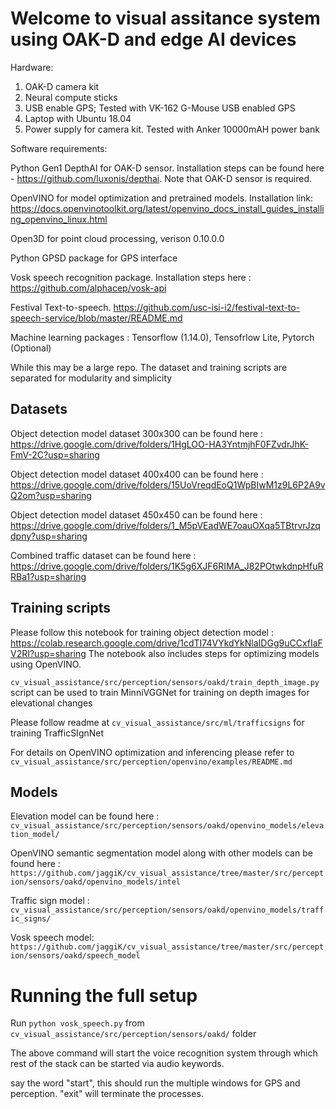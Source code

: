 # Welcome to visual assitance system using OAK-D and edge AI devices


Hardware: 

1. OAK-D camera kit
2. Neural compute sticks 
3. USB enable GPS; Tested with VK-162 G-Mouse USB enabled GPS
4. Laptop with Ubuntu 18.04
5. Power supply for camera kit. Tested with Anker 10000mAH power bank 

Software requirements:

Python Gen1 DepthAI for OAK-D sensor. Installation steps can be found here - https://github.com/luxonis/depthai. Note that OAK-D sensor is required.

OpenVINO for model optimization and pretrained models. Installation link: https://docs.openvinotoolkit.org/latest/openvino_docs_install_guides_installing_openvino_linux.html

Open3D for point cloud processing, verison 0.10.0.0

Python GPSD package for GPS interface

Vosk speech recognition package. Installation steps here : https://github.com/alphacep/vosk-api

Festival Text-to-speech. https://github.com/usc-isi-i2/festival-text-to-speech-service/blob/master/README.md

Machine learning packages : Tensorflow (1.14.0), Tensofrlow Lite, Pytorch (Optional)

While this may be a large repo. The dataset and training scripts are separated for modularity and simplicity

## Datasets

Object detection model dataset 300x300 can be found here : https://drive.google.com/drive/folders/1HgLOO-HA3YntmjhF0FZvdrJhK-FmV-2C?usp=sharing

Object detection model dataset 400x400 can be found here : https://drive.google.com/drive/folders/15UoVreqdEoQ1WpBIwM1z9L6P2A9vQ2om?usp=sharing

Object detection model dataset 450x450 can be found here : https://drive.google.com/drive/folders/1_M5pVEadWE7oauOXqa5TBtrvrJzqdpny?usp=sharing

Combined traffic dataset can be found here : https://drive.google.com/drive/folders/1K5g6XJF6RIMA_J82POtwkdnpHfuRRBa1?usp=sharing

## Training scripts

Please follow this notebook for training object detection model : https://colab.research.google.com/drive/1cdTI74VYkdYkNlaIDGg9uCCxfIaFV2RI?usp=sharing
The notebook also includes steps for optimizing models using OpenVINO.

`cv_visual_assistance/src/perception/sensors/oakd/train_depth_image.py` script can be used to train MinniVGGNet for training on depth images for elevational changes

Please follow readme at `cv_visual_assistance/src/ml/trafficsigns` for training TrafficSIgnNet

For details on OpenVINO optimization and inferencing please refer to `cv_visual_assistance/src/perception/openvino/examples/README.md`

## Models

Elevation model can be found here : `cv_visual_assistance/src/perception/sensors/oakd/openvino_models/elevation_model/`

OpenVINO semantic segmentation model along with other models can be found here : `https://github.com/jaggiK/cv_visual_assistance/tree/master/src/perception/sensors/oakd/openvino_models/intel`

Traffic sign model : `cv_visual_assistance/src/perception/sensors/oakd/openvino_models/traffic_signs/`

Vosk speech model: `https://github.com/jaggiK/cv_visual_assistance/tree/master/src/perception/sensors/oakd/speech_model`

# Running the full setup

Run `python vosk_speech.py` from `cv_visual_assistance/src/perception/sensors/oakd/` folder

The above command will start the voice recognition system through which rest of the stack can be started via audio keywords.

say the word "start", this should run the multiple windows for GPS and perception. "exit" will terminate the processes.
